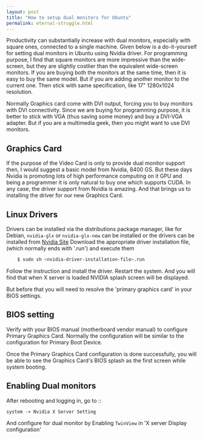 ```yaml
---
layout: post
title: "How to setup dual monitors for Ubuntu"
permalink: eternal-struggle.html
---
```


Productivity can substantially increase with dual monitors, especially with
square ones, connected to a single machine. Given below is a do-it-yourself
for setting dual monitors in Ubuntu using Nvidia driver. For programming
purpose, I find that square monitors are more impressive than the wide-screen,
but they are slightly costlier than the equivalent wide-screen monitors. If
you are buying both the monitors at the same time, then it is easy to buy the
same model. But if you are adding another monitor to the current one. Then
stick with same specification, like 17" 1280x1024 resolution.

Normally Graphics card come with DVI output, forcing you to buy monitors
with DVI connectivity. Since we are buying for programming purpose, it is
better to stick with VGA (thus saving some money) and buy a DVI-VGA adapter.
But if you are a multimedia geek, then you might want to use DVI monitors.

Graphics Card
-------------

If the purpose of the Video Card is only to provide dual monitor support then,
I would suggest a basic model from Nvidia, 8400 GS. But these days Nvidia is
promoting lots of high performance computing on it GPU and being a programmer
it is only natural to buy one which supports CUDA. In any case, the driver
support from Nvidia is amazing. And that brings us to installing the driver
for our new Graphics Card.

Linux Drivers
-------------

Drivers can be installed via the distributions package manager, like for
Debian, `nvidia-glx` or `nvidia-glx-new` can be installed
or the drivers can be installed from [Nvidia Site][Nvidia-Site]
Download the appropriate driver installation file, (which normally ends with
'.run') and execute them

```bash
    $ sudo sh <nvidia-driver-installation-file>.run
```

Follow the instruction and install the driver. Restart the system. And you
will find that when X server is loaded NVIDIA splash screen will be displayed.

But before that you will need to resolve the 'primary graphics card' in your
BIOS settings.

BIOS setting
------------

Verify with your BIOS manual (motherboard vendor manual) to configure Primary
Graphics Card. Normally the configuration will be similar to the configuration
for Primary Boot Device.

Once the Primary Graphics Card configuration is done successfully, you will
be able to see the Graphics Card's BIOS splash as the first screen while
system booting.

Enabling Dual monitors
----------------------

After rebooting and logging in, go to ::

    system -> Nvidia X Server Setting

And configure for dual monitor by Enabling `TwinView` in 'X server Display
configuration'

[Nvidia-site]: http://nvidia.com/page/drivers.html
